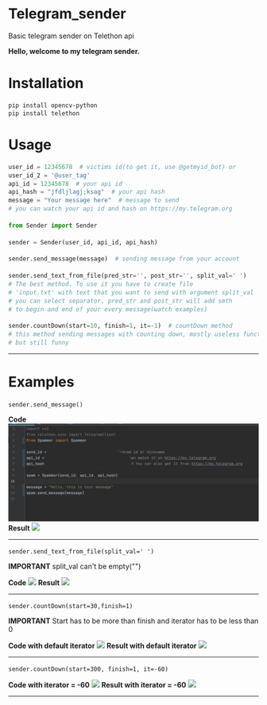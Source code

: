 # Telegram_sender

Basic telegram sender on Telethon api

**Hello, welcome to my telegram sender.**

# Installation

```shell
pip install opencv-python
pip install telethon
```

# Usage

```python
user_id = 12345678  # victims id(to get it, use @getmyid_bot) or
user_id_2 = '@user_tag'
api_id = 12345678  # your api id
api_hash = "jfdljlagj;ksag"  # your api hash
message = "Your message here"  # message to send
# you can watch your api id and hash on https://my.telegram.org

from Sender import Sender

sender = Sender(user_id, api_id, api_hash)

sender.send_message(message)  # sending message from your account

sender.send_text_from_file(pred_str='', post_str='', split_val=' ')
# The best method. To use it you have to create file 
# 'input.txt' with text that you want to send with argument split_val
# you can select separator. pred_str and post_str will add smth
# to begin and end of your every message(watch examples)

sender.countDown(start=10, finish=1, it=-1)  # countDown method
# this method sending messages with counting down, mostly useless function,
# but still funny
```

<hr>

# Examples

`sender.send_message()`

**Code**
![alt text](/readme%20files/send_message_code.png?raw=true)
**Result**
![](https://github.com/TemiusIII/Telegram_spammer/tree/main/readme%20files/send_message_result.png)
<hr>

`sender.send_text_from_file(split_val=' ')`

**IMPORTANT** split_val can't be empty("")

**Code**
![](https://github.com/TemiusIII/Telegram_spammer/tree/main/readme%20files/from_file_code.png)
**Result**
![](https://github.com/TemiusIII/Telegram_spammer/tree/main/readme%20files/from_file_result.png)
<hr>

`sender.countDown(start=30,finish=1)`

**IMPORTANT**
Start has to be more than finish and iterator has to be less than 0

**Code with default iterator**
![](https://github.com/TemiusIII/Telegram_spammer/tree/main/readme%20files/countDown_it-1_code.png)
**Result with default iterator**
![](https://github.com/TemiusIII/Telegram_spammer/tree/main/readme%20files/countDown_it-1_result.png)
<hr>

`sender.countDown(start=300, finish=1, it=-60)`

**Code with iterator = -60**
![](https://github.com/TemiusIII/Telegram_spammer/tree/main/readme%20files/countDown_it-60_code.png)
**Result with iterator = -60**
![](https://github.com/TemiusIII/Telegram_spammer/tree/main/readme%20files/countDown_it-60_result.png)
<hr>



